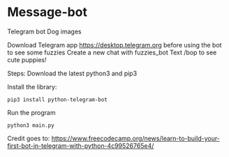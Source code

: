 # Message-bot
Telegram bot Dog images

Download Telegram app https://desktop.telegram.org before using the bot to see some fuzzies 
Create a new chat with fuzzies_bot
Text /bop to see cute puppies!

Steps:
Download the latest python3 and pip3


Install the library:
  
    pip3 install python-telegram-bot
  
Run the program 
     
    python3 main.py

Credit goes to: https://www.freecodecamp.org/news/learn-to-build-your-first-bot-in-telegram-with-python-4c99526765e4/

